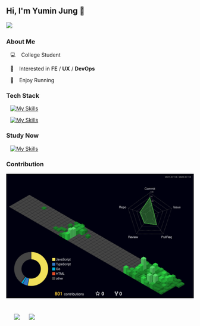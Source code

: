 ## Hi, I'm Yumin Jung 👋

<img src="https://i.giphy.com/media/FcqKy4Kj7XOK0hCW4g/giphy.webp">

### About Me
&ensp; 💻 &ensp; College Student

&ensp; 🚀 &ensp; Interested in **FE** / **UX** / **DevOps**

&ensp; 👟 &ensp; Enjoy Running

### Tech Stack

&ensp;
[![My Skills](https://skillicons.dev/icons?i=react,nextjs,tailwind,nodejs,express,mongodb)](https://skillicons.dev)

&ensp;
[![My Skills](https://skillicons.dev/icons?i=ts,js,go,git,figma,jest)](https://skillicons.dev)

### Study Now

&ensp;
[![My Skills](https://skillicons.dev/icons?i=remix,ae)](https://skillicons.dev)

### Contribution

![](./profile-3d-contrib/profile-night-green.svg)

<h1></h1>
&ensp;
<a href="https://yumin-portfolio.vercel.app/" style="text-decoration:none">
    <img src="http://img.shields.io/badge/-Portfolio-353940?style=flat&logo=github&logoColor=f2f2f7&link=https://yumin-portfolio.vercel.app/"
        style="height : auto; margin-left : 10px; margin-right : 10px;"/>
</a>
<a href="https://medium.com/@yumin-jung" style="text-decoration:none">
    <img src="http://img.shields.io/badge/-Medium-353940?style=flat&logo=medium&logoColor=f2f2f7&link=https://medium.com/@yumin-jung/"
        style="height : auto; margin-left : 10px; margin-right : 10px;"/>
</a>
